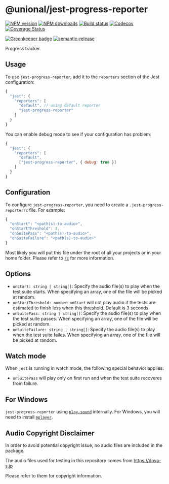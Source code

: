 # @unional/jest-progress-reporter

[![NPM version][npm-image]][npm-url]
[![NPM downloads][downloads-image]][downloads-url]
[![Build status][travis-image]][travis-url]
[![Codecov][codecov-image]][codecov-url]
[![Coverage Status][coveralls-image]][coveralls-url]

[![Greenkeeper badge][green-keeper-image]][green-keeper-url]
[![semantic-release][semantic-release-image]][semantic-release-url]

Progress tracker.

## Usage

To use `jest-progress-reporter`,
add it to the `reporters` section of the Jest configuration:

```js
{
  "jest": {
    "reporters": [
      "default", // using default reporter
      "jest-progress-reporter"
    ]
  }
}
```

You can enable debug mode to see if your configuration has problem:

```js
{
  "jest": {
    "reporters": [
      "default",
      ["jest-progress-reporter", { debug: true }]
    ]
  }
}
```

## Configuration

To configure `jest-progress-reporter`, you need to create a `.jest-progress-reporterrc` file.
For example:

```js
{
  "onStart": "<path(s)-to-audio>",
  "onStartThreshold": 3,
  "onSuitePass": "<path(s)-to-audio>",
  "onSuiteFailure": "<path(s)-to-audio>"
}
```

Most likely you will put this file under the root of all your projects or in your home folder.
Please refer to [`rc`](https://www.npmjs.com/package/rc) for more information.

## Options

- `onStart: string | string[]`: Specify the audio file(s) to play when the test suite starts. When specifying an array, one of the file will be picked at random.
- `onStartThreshold: number`: `onStart` will not play audio if the tests are estimated to finish less when this threshold. Default is 3 seconds.
- `onSuitePass: string | string[]`: Specify the audio file(s) to play when the test suite passes. When specifying an array, one of the file will be picked at random.
- `onSuiteFailure: string | string[]`: Specify the audio file(s) to play when the test suite failes. When specifying an array, one of the file will be picked at random.

## Watch mode

When `jest` is running in watch mode, the following special behavior applies:

- `onSuitePass` will play only on first run and when the test suite recoveres from failure.

## For Windows

`jest-progress-reporter` using [`play-sound`](https://www.npmjs.com/package/play-sound) internally.
For Windows, you will need to install [`mplayer`](https://www.mplayerhq.hu/).

## Audio Copyright Disclaimer

In order to avoid potential copyright issue, no audio files are included in the package.

The audio files used for testing in this repository comes from <https://dova-s.jp>

Please refer to them for copyright information.

[npm-image]: https://img.shields.io/npm/v/jest-progress-reporter.svg?style=flat
[npm-url]: https://npmjs.org/package/jest-progress-reporter
[downloads-image]: https://img.shields.io/npm/dm/jest-progress-reporter.svg?style=flat
[downloads-url]: https://npmjs.org/package/jest-progress-reporter
[travis-image]: https://img.shields.io/travis/unional/jest-progress-reporter/master.svg?style=flat
[travis-url]: https://travis-ci.org/unional/jest-progress-reporter?branch=master
[codecov-image]: https://codecov.io/gh/unional/jest-progress-reporter/branch/master/graph/badge.svg
[codecov-url]: https://codecov.io/gh/unional/jest-progress-reporter
[coveralls-image]: https://coveralls.io/repos/github/unional/jest-progress-reporter/badge.svg
[coveralls-url]: https://coveralls.io/github/unional/jest-progress-reporter
[green-keeper-image]:
https://badges.greenkeeper.io/unional/jest-progress-reporter.svg
[green-keeper-url]:https://greenkeeper.io/
[semantic-release-image]:https://img.shields.io/badge/%20%20%F0%9F%93%A6%F0%9F%9A%80-semantic--release-e10079.svg
[semantic-release-url]:https://github.com/semantic-release/semantic-release
